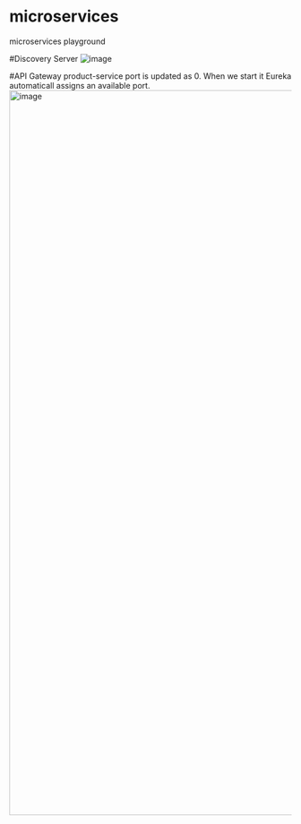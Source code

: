 # microservices
microservices playground

#Discovery Server
![image](https://user-images.githubusercontent.com/5994206/236574939-cac56abf-2c3e-4c47-952c-b5d0b55b0289.png)

#API Gateway
product-service port is updated as 0. When we start it Eureka automaticall assigns an available port.
<img width="1295" alt="image" src="https://user-images.githubusercontent.com/5994206/236575417-ee1d1702-64a5-4876-aef4-5e31838f5dc4.png">
